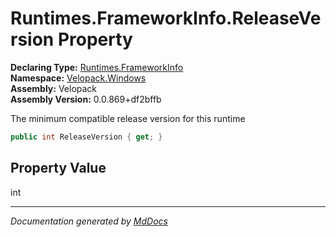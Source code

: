 ﻿<!--  
  <auto-generated>   
    The contents of this file were generated by a tool.  
    Changes to this file may be list if the file is regenerated  
  </auto-generated>   
-->

# Runtimes.FrameworkInfo.ReleaseVersion Property

**Declaring Type:** [Runtimes.FrameworkInfo](../index.md)  
**Namespace:** [Velopack.Windows](../../../index.md)  
**Assembly:** Velopack  
**Assembly Version:** 0.0.869+df2bffb

 The minimum compatible release version for this runtime 

```csharp
public int ReleaseVersion { get; }
```

## Property Value

int

___

*Documentation generated by [MdDocs](https://github.com/ap0llo/mddocs)*
